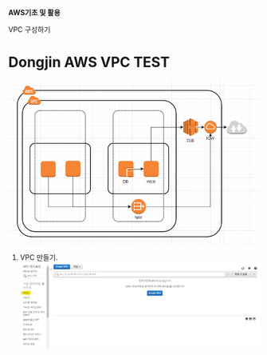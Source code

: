 **AWS기초 및 활용** 

VPC 구성하기


# Dongjin AWS VPC TEST

![구성1](https://github.com/dockerdongjin/aws-network-examples/blob/master/case2/VPC.PNG)

1. VPC 만들기.
![구성1](https://github.com/dockerdongjin/aws-network-examples/blob/master/case2/vpc_1.jpg)

